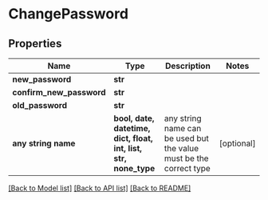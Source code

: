 # ChangePassword


## Properties
Name | Type | Description | Notes
------------ | ------------- | ------------- | -------------
**new_password** | **str** |  | 
**confirm_new_password** | **str** |  | 
**old_password** | **str** |  | 
**any string name** | **bool, date, datetime, dict, float, int, list, str, none_type** | any string name can be used but the value must be the correct type | [optional]

[[Back to Model list]](../README.md#documentation-for-models) [[Back to API list]](../README.md#documentation-for-api-endpoints) [[Back to README]](../README.md)


